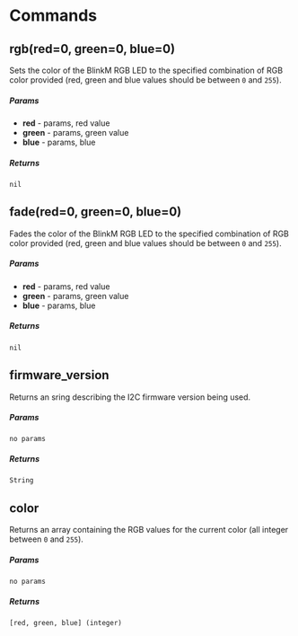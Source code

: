 # Commands

## rgb(red=0, green=0, blue=0) 

Sets the color of the BlinkM RGB LED to the specified combination of RGB color provided (red, green and blue values should be between `0` and `255`).

##### Params

- **red** - params, red value
- **green** - params, green value
- **blue** - params, blue

##### Returns

`nil`

## fade(red=0, green=0, blue=0) 

Fades the color of the BlinkM RGB LED to the specified combination of RGB color provided (red, green and blue values should be between `0` and `255`).

##### Params

- **red** - params, red value
- **green** - params, green value
- **blue** - params, blue

##### Returns

`nil`

## firmware_version 

Returns an sring describing the I2C firmware version being used.

##### Params

`no params`

##### Returns

`String`

## color 

Returns an array containing the RGB values for the current color (all integer between `0` and `255`).

##### Params

`no params`

##### Returns

`[red, green, blue] (integer)`
